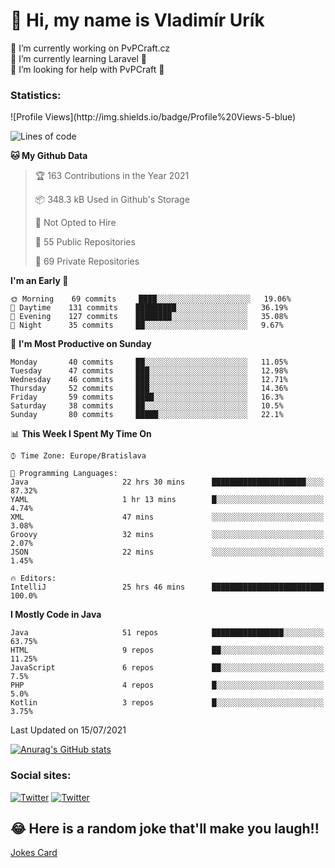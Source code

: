 <h1> 👋 Hi, my name is Vladimír Urík</h1>
<p>
 🔭 I’m currently working on PvPCraft.cz<br>
 🌱 I’m currently learning Laravel 💙<br>
 🤔 I’m looking for help with PvPCraft 💝<br>
</p>
<h3>Statistics:</h3>
<!--START_SECTION:waka-->
![Profile Views](http://img.shields.io/badge/Profile%20Views-5-blue)

![Lines of code](https://img.shields.io/badge/From%20Hello%20World%20I%27ve%20Written-4.5%20million%20lines%20of%20code-blue)

**🐱 My Github Data** 

> 🏆 163 Contributions in the Year 2021
 > 
> 📦 348.3 kB Used in Github's Storage 
 > 
> 🚫 Not Opted to Hire
 > 
> 📜 55 Public Repositories 
 > 
> 🔑 69 Private Repositories  
 > 
**I'm an Early 🐤** 

```text
🌞 Morning    69 commits     ████░░░░░░░░░░░░░░░░░░░░░   19.06% 
🌆 Daytime    131 commits    █████████░░░░░░░░░░░░░░░░   36.19% 
🌃 Evening    127 commits    ████████░░░░░░░░░░░░░░░░░   35.08% 
🌙 Night      35 commits     ██░░░░░░░░░░░░░░░░░░░░░░░   9.67%

```
📅 **I'm Most Productive on Sunday** 

```text
Monday       40 commits     ██░░░░░░░░░░░░░░░░░░░░░░░   11.05% 
Tuesday      47 commits     ███░░░░░░░░░░░░░░░░░░░░░░   12.98% 
Wednesday    46 commits     ███░░░░░░░░░░░░░░░░░░░░░░   12.71% 
Thursday     52 commits     ███░░░░░░░░░░░░░░░░░░░░░░   14.36% 
Friday       59 commits     ████░░░░░░░░░░░░░░░░░░░░░   16.3% 
Saturday     38 commits     ██░░░░░░░░░░░░░░░░░░░░░░░   10.5% 
Sunday       80 commits     █████░░░░░░░░░░░░░░░░░░░░   22.1%

```


📊 **This Week I Spent My Time On** 

```text
⌚︎ Time Zone: Europe/Bratislava

💬 Programming Languages: 
Java                     22 hrs 30 mins      █████████████████████░░░░   87.32% 
YAML                     1 hr 13 mins        █░░░░░░░░░░░░░░░░░░░░░░░░   4.74% 
XML                      47 mins             ░░░░░░░░░░░░░░░░░░░░░░░░░   3.08% 
Groovy                   32 mins             ░░░░░░░░░░░░░░░░░░░░░░░░░   2.07% 
JSON                     22 mins             ░░░░░░░░░░░░░░░░░░░░░░░░░   1.45%

🔥 Editors: 
IntelliJ                 25 hrs 46 mins      █████████████████████████   100.0%

```

**I Mostly Code in Java** 

```text
Java                     51 repos            ████████████████░░░░░░░░░   63.75% 
HTML                     9 repos             ██░░░░░░░░░░░░░░░░░░░░░░░   11.25% 
JavaScript               6 repos             ██░░░░░░░░░░░░░░░░░░░░░░░   7.5% 
PHP                      4 repos             █░░░░░░░░░░░░░░░░░░░░░░░░   5.0% 
Kotlin                   3 repos             █░░░░░░░░░░░░░░░░░░░░░░░░   3.75%

```



 Last Updated on 15/07/2021
<!--END_SECTION:waka-->

[![Anurag's GitHub stats](https://github-readme-stats.vercel.app/api?username=vladimir-urik)](https://github.com/anuraghazra/github-readme-stats)

<h3>Social sites:</h3>
<p><a href="https://twitter.com/GGGEDR" target="_blank"><img alt="Twitter" src="https://img.shields.io/badge/twitter-%231DA1F2.svg?&style=for-the-badge&logo=twitter&logoColor=white" /></a> <a href="https://www.reddit.com/user/GGGEDR" target="_blank"><img alt="Twitter" src="https://img.shields.io/badge/reddit-%23FE6262.svg?&style=for-the-badge&logo=reddit&logoColor=white" /></a>
</p>

## 😂 Here is a random joke that'll make you laugh!!
[Jokes Card](https://readme-jokes.vercel.app/api)

